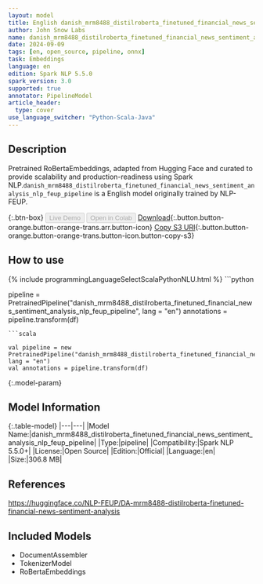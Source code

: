 ```yaml
---
layout: model
title: English danish_mrm8488_distilroberta_finetuned_financial_news_sentiment_analysis_nlp_feup_pipeline pipeline RoBertaEmbeddings from NLP-FEUP
author: John Snow Labs
name: danish_mrm8488_distilroberta_finetuned_financial_news_sentiment_analysis_nlp_feup_pipeline
date: 2024-09-09
tags: [en, open_source, pipeline, onnx]
task: Embeddings
language: en
edition: Spark NLP 5.5.0
spark_version: 3.0
supported: true
annotator: PipelineModel
article_header:
  type: cover
use_language_switcher: "Python-Scala-Java"
---
```


## Description

Pretrained RoBertaEmbeddings, adapted from Hugging Face and curated to provide scalability and production-readiness using Spark NLP.`danish_mrm8488_distilroberta_finetuned_financial_news_sentiment_analysis_nlp_feup_pipeline` is a English model originally trained by NLP-FEUP.

{:.btn-box}
<button class="button button-orange" disabled>Live Demo</button>
<button class="button button-orange" disabled>Open in Colab</button>
[Download](https://s3.amazonaws.com/auxdata.johnsnowlabs.com/public/models/danish_mrm8488_distilroberta_finetuned_financial_news_sentiment_analysis_nlp_feup_pipeline_en_5.5.0_3.0_1725882893087.zip){:.button.button-orange.button-orange-trans.arr.button-icon}
[Copy S3 URI](s3://auxdata.johnsnowlabs.com/public/models/danish_mrm8488_distilroberta_finetuned_financial_news_sentiment_analysis_nlp_feup_pipeline_en_5.5.0_3.0_1725882893087.zip){:.button.button-orange.button-orange-trans.button-icon.button-copy-s3}

## How to use



<div class="tabs-box" markdown="1">
{% include programmingLanguageSelectScalaPythonNLU.html %}
```python

pipeline = PretrainedPipeline("danish_mrm8488_distilroberta_finetuned_financial_news_sentiment_analysis_nlp_feup_pipeline", lang = "en")
annotations =  pipeline.transform(df)   

```
```scala

val pipeline = new PretrainedPipeline("danish_mrm8488_distilroberta_finetuned_financial_news_sentiment_analysis_nlp_feup_pipeline", lang = "en")
val annotations = pipeline.transform(df)

```
</div>

{:.model-param}
## Model Information

{:.table-model}
|---|---|
|Model Name:|danish_mrm8488_distilroberta_finetuned_financial_news_sentiment_analysis_nlp_feup_pipeline|
|Type:|pipeline|
|Compatibility:|Spark NLP 5.5.0+|
|License:|Open Source|
|Edition:|Official|
|Language:|en|
|Size:|306.8 MB|

## References

https://huggingface.co/NLP-FEUP/DA-mrm8488-distilroberta-finetuned-financial-news-sentiment-analysis

## Included Models

- DocumentAssembler
- TokenizerModel
- RoBertaEmbeddings